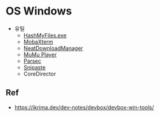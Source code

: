 # OS Windows



- 유틸
  - [HashMyFiles.exe](https://www.nirsoft.net/utils/hash_my_files.html)
  - [MobaXterm](https://mobaxterm.mobatek.net/)
  - [NeatDownloadManager](https://www.neatdownloadmanager.com/index.php/en/)
  - [MuMu Player](https://www.mumuplayer.com/index.html)
  - [Parsec](https://parsec.app/)
  - [Snipaste](https://www.snipaste.com/)
  - CoreDirector


## Ref

- <https://ikrima.dev/dev-notes/devbox/devbox-win-tools/>